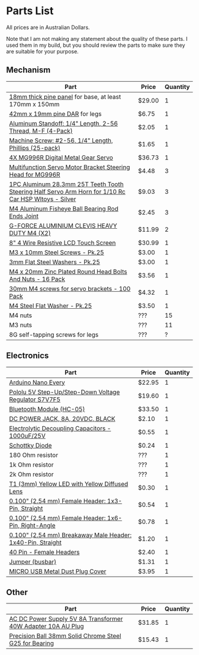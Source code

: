Parts List
==========

All prices are in Australian Dollars.

Note that I am not making any statement about the quality of these parts. I used them in my build, but you should review the parts to make sure they are suitable for your purpose.

Mechanism
---------

| Part  | Price | Quantity |
| ------------- | ------------- | ------------- |
| [18mm thick pine panel](https://www.bunnings.com.au/300-x-18mm-x-1-2m-pine-utility-panel_p0019145) for base, at least 170mm x 150mm | $29.00 | 1 |
| [42mm x 19mm pine DAR](https://www.bunnings.com.au/porta-42-x-19mm-1-8m-premium-pine-dar_p0211230) for legs | $6.75 | 1 |
| [Aluminum Standoff: 1/4" Length, 2-56 Thread, M-F (4-Pack)](https://core-electronics.com.au/aluminum-standoff-1-4-length-2-56-thread-m-f-4-pack.html) | $2.05 | 1 |
| [Machine Screw: #2-56, 1/4" Length, Phillips (25-pack)](https://core-electronics.com.au/machine-screw-2-56-1-4-length-phillips-25-pack.html) | $1.65 | 1 |
| [4X MG996R Digital Metal Gear Servo](https://www.banggood.com/4X-MG996R-Digital-Metal-Gear-Servo-For-Robot-ZOHD-Volantex-Airplane-RC-Helicopter-Car-Boat-Model-p-961727.html?rmmds=myorder&cur_warehouse=CN) | $36.73 | 1 |
| [Multifunction Servo Motor Bracket Steering Head for MG996R](https://www.ebay.com.au/itm/172475926539) | $4.48 | 3 |
| [1PC Aluminum 28.3mm 25T Teeth Tooth Steering Half Servo Arm Horn for 1/10 Rc Car HSP Wltoys - Silver](https://www.banggood.com/1PC-Aluminum-28_3mm-25T-Teeth-Tooth-Steering-Half-Servo-Arm-Horn-for-1-or-10-Rc-Car-HSP-Wltoys-p-1335836.html?rmmds=myorder&cur_warehouse=CN&ID=227) | $9.03 | 3 |
| [M4 Aluminum Fisheye Ball Bearing Rod Ends Joint](https://www.banggood.com/M3-or-M4-Aluminum-Fisheye-Ball-Bearing-Rod-Ends-Joint-Thread-Fish-Eye-For-3D-Printer-p-1304307.html?rmmds=myorder&cur_warehouse=CN&ID=514514) | $2.45 | 3 |
| [G-FORCE ALUMINIUM CLEVIS HEAVY DUTY M4 (X2)](https://www.frontlinehobbies.com.au/g-force-aluminium-clevis-heavy-duty-m4-x2-gf-2110) | $11.99 | 2 |
| [8" 4 Wire Resistive LCD Touch Screen](https://www.ebay.com.au/itm/180926055286) | $30.99 | 1 |
| [M3 x 10mm Steel Screws - Pk.25](https://www.jaycar.com.au/m3-x-10mm-steel-screws-pk-25/p/HP0403?pos=4&queryId=72e3ad2001bc0214045fa5d18a15d2f5&sort=relevance) | $3.00 | 1 |
| [3mm Flat Steel Washers - Pk.25](https://www.jaycar.com.au/3mm-flat-steel-washers-pk-25/p/HP0430) | $3.00 | 1 |
| [M4 x 20mm Zinc Plated Round Head Bolts And Nuts - 16 Pack](https://www.bunnings.com.au/pinnacle-m4-x-20mm-zinc-plated-round-head-bolts-and-nuts-16-pack_p0168397) | $3.56 | 1 |
| [30mm M4 screws for servo brackets - 100 Pack](https://au.element14.com/tr-fastenings/m4-30-prstmc-z100/screw-pozi-pan-steel-bzp-m4x30/dp/1419998) | $4.32  | 1 |
| [M4 Steel Flat Washer - Pk.25](https://www.jaycar.com.au/m4-steel-flat-washer-pk-25/p/HP0465) | $3.50 | 1 |
| M4 nuts | ??? | 15 |
| M3 nuts | ??? | 11 |
| 8G self-tapping screws for legs | ??? | ? |

Electronics
---------

| Part  | Price | Quantity |
| ------------- | ------------- | ------------- |
| [Arduino Nano Every](https://core-electronics.com.au/arduino-nano-every.html) | $22.95 | 1 |
| [Pololu 5V Step-Up/Step-Down Voltage Regulator S7V7F5](https://core-electronics.com.au/pololu-5v-step-up-step-down-voltage-regulator-s7v7f5.html) | $19.60 | 1 |
| [Bluetooth Module (HC-05)](https://core-electronics.com.au/bluetooth-module-hc-05.html) | $33.50 | 1 |
| [DC POWER JACK, 8A, 20VDC, BLACK](https://au.element14.com/global-connector-technology/dcj250-20-b-k1-a/dc-power-jack-8a-20vdc-black/dp/2524132) | $2.10 | 1 |
| [Electrolytic Decoupling Capacitors - 1000uF/25V](https://core-electronics.com.au/electrolytic-decoupling-capacitors-1000uf-25v.html) | $0.55 | 1 |
| [Schottky Diode](https://core-electronics.com.au/schottky-diode.html) | $0.24 | 1 |
| 180 Ohm resistor | ??? | 1 |
| 1k Ohm resistor | ??? | 1 |
| 2k Ohm resistor | ??? | 1 |
| [T1 (3mm) Yellow LED with Yellow Diffused Lens](https://core-electronics.com.au/t1-3mm-yellow-led-with-yellow-diffused-lens.html) | $0.30 | 1 |
| [0.100" (2.54 mm) Female Header: 1x3-Pin, Straight](https://core-electronics.com.au/0-100-2-54-mm-female-header-1x3-pin-straight.html) | $0.54 | 1 |
| [0.100" (2.54 mm) Female Header: 1x6-Pin, Right-Angle](https://core-electronics.com.au/0-100-2-54-mm-female-header-1x6-pin-right-angle.html) | $0.78 | 1 |
| [0.100" (2.54 mm) Breakaway Male Header: 1x40-Pin, Straight](https://core-electronics.com.au/0-100-2-54-mm-breakaway-male-header-1x40-pin-straight.html) | $1.20 | 1 |
| [40 Pin - Female Headers](https://core-electronics.com.au/female-headers.html) | $2.40 | 1 |
| [Jumper (busbar)](https://au.element14.com/wurth-elektronik/60910813421/jumper-8pos-2-54mm-header-conn/dp/2827863) | $1.31 | 1 |
| [MICRO USB Metal Dust Plug Cover](https://www.ebay.com.au/itm/283712585867) | $3.95 | 1 |

Other
---------

| Part  | Price | Quantity |
| ------------- | ------------- | ------------- |
| [AC DC Power Supply 5V 8A Transformer 40W Adapter 10A AU Plug](https://www.ebay.com.au/itm/123865462464) | $31.85 | 1 |
| [Precision Ball 38mm Solid Chrome Steel G25 for Bearing](https://www.ebay.com.au/itm/352871824460) | $15.43 | 1 |
